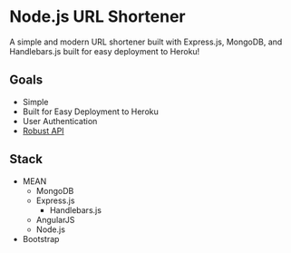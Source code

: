 # Node.js URL Shortener
A simple and modern URL shortener built with Express.js, MongoDB, and Handlebars.js built for easy deployment to Heroku!

## Goals
- Simple
- Built for Easy Deployment to Heroku
- User Authentication
- [Robust API](http://docs.nprailurlshortener.apiary.io)

## Stack
- MEAN
  - MongoDB
  - Express.js
    - Handlebars.js
  - AngularJS
  - Node.js
- Bootstrap